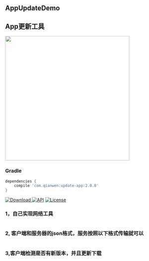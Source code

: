 ## AppUpdateDemo
## App更新工具


<img src="https://raw.githubusercontent.com/WVector/AppUpdateDemo/master/image/example_01.png?raw=true" width="400">
	

### Gradle 

```gradle
dependencies {
    compile 'com.qianwen:update-app:2.0.0'
}
```

[![Download](https://api.bintray.com/packages/qianwen/maven/update-app/images/download.svg) ](https://bintray.com/qianwen/maven/update-app/_latestVersion) [![API](https://img.shields.io/badge/API-14%2B-orange.svg?style=flat)](https://android-arsenal.com/api?level=14) [![License](https://img.shields.io/badge/License-Apache%202.0-blue.svg)](https://opensource.org/licenses/Apache-2.0)

### 1，自己实现网络工具

```java
```

### 2, 客户端和服务器的json格式，服务按照以下格式传输就可以

```json
```

### 3,客户端检测是否有新版本，并且更新下载

```java   	            
```